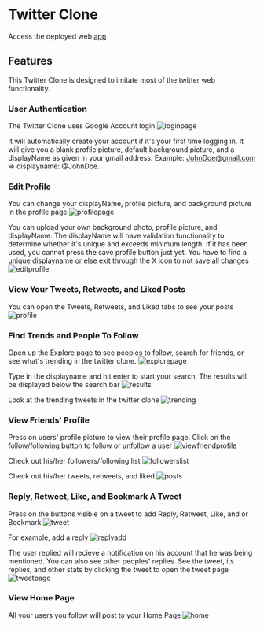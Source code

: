 # Twitter Clone

Access the deployed web [app](https://firebasestorage.googleapis.com/v0/b/newtwitterclone-b646c.appspot.com/o/app%2Ftwitterclone-profile.PNG?alt=media&token=a7672da4-2cb4-48e2-9748-cfd85810feeb)


## Features

This Twitter Clone is designed to imitate most of the twitter web functionality.

### User Authentication

The Twitter Clone uses Google Account login ![loginpage](https://firebasestorage.googleapis.com/v0/b/newtwitterclone-b646c.appspot.com/o/app%2Ftwitterclone-login.PNG?alt=media&token=62797cfa-c69b-469a-bba6-c3b05ed88f18)

It will automatically create your account if it's your first time logging in. It will give you a blank profile picture, default background picture, and a displayName as given in your gmail address. Example: JohnDoe@gmail.com => displayname: @JohnDoe.

### Edit Profile

You can change your displayName, profile picture, and background picture in the profile page ![profilepage](https://firebasestorage.googleapis.com/v0/b/newtwitterclone-b646c.appspot.com/o/app%2Ftwitterclone-profile.PNG?alt=media&token=a7672da4-2cb4-48e2-9748-cfd85810feeb)

You can upload your own background photo, profile picture, and displayName. The displayName will have validation functionality to determine whether it's unique and exceeds minimum length. If it has been used, you cannot press the save profile button just yet. You have to find a unique displayname or else exit through the X icon to not save all changes ![editprofile](https://firebasestorage.googleapis.com/v0/b/newtwitterclone-b646c.appspot.com/o/app%2Ftwitterclone-editprofile.PNG?alt=media&token=189acfb2-a66e-41ab-ab50-f6640bb3329f)

### View Your Tweets, Retweets, and Liked Posts

You can open the Tweets, Retweets, and Liked tabs to see your posts ![profile](https://firebasestorage.googleapis.com/v0/b/newtwitterclone-b646c.appspot.com/o/app%2Ftwitterclone-profile.PNG?alt=media&token=a7672da4-2cb4-48e2-9748-cfd85810feeb)

### Find Trends and People To Follow

Open up the Explore page to see peoples to follow, search for friends, or see what's trending in the twitter clone. ![explorepage](https://firebasestorage.googleapis.com/v0/b/newtwitterclone-b646c.appspot.com/o/app%2Ftwitterclone-explore.PNG?alt=media&token=917c4176-2d57-4fdc-861a-299a9a93db1b)

Type in the displayname and hit enter to start your search. The results will be displayed below the search bar ![results](https://firebasestorage.googleapis.com/v0/b/newtwitterclone-b646c.appspot.com/o/app%2Ftwitterclone-searchfriends.PNG?alt=media&token=0891e33c-4cad-4acd-bbc3-add41f35c336)

Look at the trending tweets in the twitter clone ![trending](https://firebasestorage.googleapis.com/v0/b/newtwitterclone-b646c.appspot.com/o/app%2Ftwitterclone-trendingtweets.PNG?alt=media&token=07d11ba2-a882-4dca-8b5e-a9bfc2d9ef03)

### View Friends' Profile

Press on users' profile picture to view their profile page. Click on the follow/following button to follow or unfollow a user ![viewfriendprofile](https://firebasestorage.googleapis.com/v0/b/newtwitterclone-b646c.appspot.com/o/app%2Ftwitterclone-viewfriendprofile.PNG?alt=media&token=68f1bca7-304a-40f0-be55-c53a5f60ca54)

Check out his/her followers/following list ![followerslist](https://firebasestorage.googleapis.com/v0/b/newtwitterclone-b646c.appspot.com/o/app%2Ftwitterclone-viewfriendprofilefollowers.PNG?alt=media&token=0745dec7-ee78-44b6-b141-5a93e093f785)

Check out his/her tweets, retweets, and liked ![posts](https://firebasestorage.googleapis.com/v0/b/newtwitterclone-b646c.appspot.com/o/app%2Ftwitterclone-viewfriendprofileliked.PNG?alt=media&token=f2b38030-bea9-4f60-b704-c04f2424dc86)

### Reply, Retweet, Like, and Bookmark A Tweet

Press on the buttons visible on a tweet to add Reply, Retweet, Like, and or Bookmark ![tweet](https://firebasestorage.googleapis.com/v0/b/newtwitterclone-b646c.appspot.com/o/app%2Ftwitterclone-tweet.PNG?alt=media&token=d59c72f8-ed8e-425a-b0c2-ce34f6e366f4)

For example, add a reply ![replyadd](https://firebasestorage.googleapis.com/v0/b/newtwitterclone-b646c.appspot.com/o/app%2Ftwitterclone-addreply.PNG?alt=media&token=5b3fb9ec-acae-4dd1-8fe1-6bb61a2cf751)

The user replied will recieve a notification on his account that he was being mentioned. You can also see other peoples' replies. See the tweet, its replies, and other stats by clicking the tweet to open the tweet page ![tweetpage](https://firebasestorage.googleapis.com/v0/b/newtwitterclone-b646c.appspot.com/o/app%2Ftwitterclone-tweetpagereplied.PNG?alt=media&token=0be6a6a9-4104-4122-8a22-f22c31806614)


### View Home Page

All your users you follow will post to your Home Page ![home](https://firebasestorage.googleapis.com/v0/b/newtwitterclone-b646c.appspot.com/o/app%2Ftwitterclone-home.PNG?alt=media&token=3b12d582-f7ae-490d-87fa-4f0b1f1a179a)